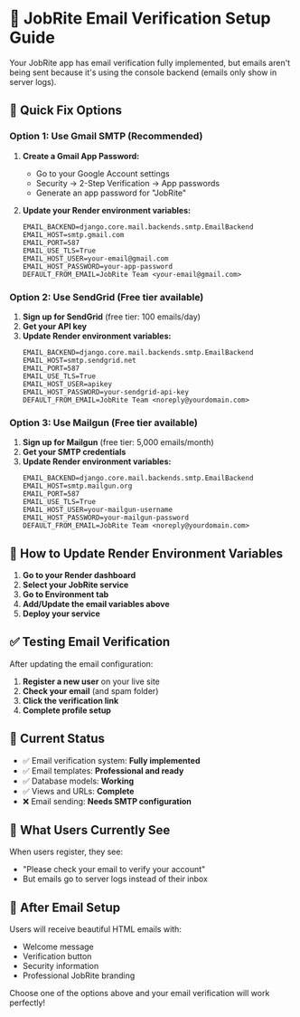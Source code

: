 
# 📧 JobRite Email Verification Setup Guide

Your JobRite app has email verification fully implemented, but emails aren't being sent because it's using the console backend (emails only show in server logs).

## 🚀 Quick Fix Options

### Option 1: Use Gmail SMTP (Recommended)

1. **Create a Gmail App Password:**
   - Go to your Google Account settings
   - Security → 2-Step Verification → App passwords
   - Generate an app password for "JobRite"

2. **Update your Render environment variables:**
   ```
   EMAIL_BACKEND=django.core.mail.backends.smtp.EmailBackend
   EMAIL_HOST=smtp.gmail.com
   EMAIL_PORT=587
   EMAIL_USE_TLS=True
   EMAIL_HOST_USER=your-email@gmail.com
   EMAIL_HOST_PASSWORD=your-app-password
   DEFAULT_FROM_EMAIL=JobRite Team <your-email@gmail.com>
   ```

### Option 2: Use SendGrid (Free tier available)

1. **Sign up for SendGrid** (free tier: 100 emails/day)
2. **Get your API key**
3. **Update Render environment variables:**
   ```
   EMAIL_BACKEND=django.core.mail.backends.smtp.EmailBackend
   EMAIL_HOST=smtp.sendgrid.net
   EMAIL_PORT=587
   EMAIL_USE_TLS=True
   EMAIL_HOST_USER=apikey
   EMAIL_HOST_PASSWORD=your-sendgrid-api-key
   DEFAULT_FROM_EMAIL=JobRite Team <noreply@yourdomain.com>
   ```

### Option 3: Use Mailgun (Free tier available)

1. **Sign up for Mailgun** (free tier: 5,000 emails/month)
2. **Get your SMTP credentials**
3. **Update Render environment variables:**
   ```
   EMAIL_BACKEND=django.core.mail.backends.smtp.EmailBackend
   EMAIL_HOST=smtp.mailgun.org
   EMAIL_PORT=587
   EMAIL_USE_TLS=True
   EMAIL_HOST_USER=your-mailgun-username
   EMAIL_HOST_PASSWORD=your-mailgun-password
   DEFAULT_FROM_EMAIL=JobRite Team <noreply@yourdomain.com>
   ```

## 🔧 How to Update Render Environment Variables

1. **Go to your Render dashboard**
2. **Select your JobRite service**
3. **Go to Environment tab**
4. **Add/Update the email variables above**
5. **Deploy your service**

## ✅ Testing Email Verification

After updating the email configuration:

1. **Register a new user** on your live site
2. **Check your email** (and spam folder)
3. **Click the verification link**
4. **Complete profile setup**

## 🚨 Current Status

- ✅ Email verification system: **Fully implemented**
- ✅ Email templates: **Professional and ready**
- ✅ Database models: **Working**
- ✅ Views and URLs: **Complete**
- ❌ Email sending: **Needs SMTP configuration**

## 📧 What Users Currently See

When users register, they see:
- "Please check your email to verify your account"
- But emails go to server logs instead of their inbox

## 🎯 After Email Setup

Users will receive beautiful HTML emails with:
- Welcome message
- Verification button
- Security information
- Professional JobRite branding

Choose one of the options above and your email verification will work perfectly!
